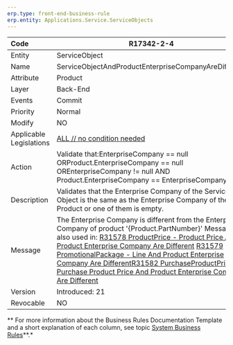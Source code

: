 ```yaml
---
erp.type: front-end-business-rule
erp.entity: Applications.Service.ServiceObjects
---
```


| Code                    | R17342-2-4                                                   |
| :---------------------- | ------------------------------------------------------------ |
| Entity                  | ServiceObject                                                |
| Name                    | ServiceObjectAndProductEnterpriseCompanyAreDifferent         |
| Attribute               | Product                                                      |
| Layer                   | Back-End                                                     |
| Events                  | Commit                                                       |
| Priority                | Normal                                                       |
| Modify                  | NO                                                           |
| Applicable Legislations | [ALL // no condition needed](https://confluence.erp.net/display/techdoc/Country+Specific+Functionality) |
| Action                  | Validate that:EnterpriseCompany == null ORProduct.EnterpriseCompany == null OREnterpriseCompany != null AND Product.EnterpriseCompany == EnterpriseCompany |
| Description             | Validates that the Enterprise Company of the Service Object is the same as the Enterprise Company оf the Product or one of them is empty. |
| Message                 | The Enterprise Company is different from the Enterprise Company оf product '{Product.PartNumber}'  Message is also used in:  [R31578 ProductPrice - Product Price And Product Enterprise Company Are Different](https://confluence.erp.net/display/techdoc/R31578+ProductPrice+-+Product+Price+And+Product+Enterprise+Company+Are+Different) [R31579 PromotionalPackage - Line And Product Enterprise Company Are Different](https://confluence.erp.net/display/techdoc/R31579+PromotionalPackage+-+Line+And+Product+Enterprise+Company+Are+Different)[R31582 PurchaseProductPrice - Purchase Product Price And Product Enterprise Company Are Different](https://confluence.erp.net/display/techdoc/R31582+PurchaseProductPrice+-+Purchase+Product+Price+And+Product+Enterprise+Company+Are+Different) |
| Version                 | Introduced: 21                                               |
| Revocable               | NO                                                           |

** For more information about the Business Rules Documentation Template and a short explanation of each column, see topic [System Business Rules](https://confluence.erp.net/display/techdoc/System+Business+Rules)**.*
